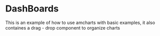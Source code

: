# DashBoards

This is an example of how to use amcharts with basic examples, it also containes a drag - drop component to organize charts
